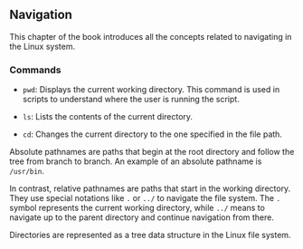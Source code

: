 ## Navigation

This chapter of the book introduces all the concepts related to navigating in the Linux system.

### Commands

- `pwd`: Displays the current working directory. This command is used in scripts to understand where the user is running the script.

- `ls`: Lists the contents of the current directory.

- `cd`: Changes the current directory to the one specified in the file path.

Absolute pathnames are paths that begin at the root directory and follow the tree from branch to branch. An example of an absolute pathname is `/usr/bin`.

In contrast, relative pathnames are paths that start in the working directory. They use special notations like `.` or `../` to navigate the file system. The `.` symbol represents the current working directory, while `../` means to navigate up to the parent directory and continue navigation from there.

Directories are represented as a tree data structure in the Linux file system.
